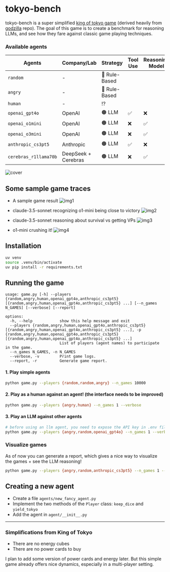 # tokyo-bench

tokyo-bench is a super simplified [king of tokyo game](https://en.wikipedia.org/wiki/King_of_Tokyo) (derived heavily from [godzilla](https://github.com/haraschax/godzilla/) repo). The goal of this game is to create a benchmark for reasoning LLMs, and see how they fare against classic game playing techniques.

### Available agents

| Agents            | Company/Lab       | Strategy        | Tool Use | Reasoning Model |
|-----------------|------------------|---------------|----------|----------------|
| `random`        | -              | 🔵 Rule-Based  |        |               |
| `angry`         | -              | 🔵 Rule-Based  |        |               |
| `human`         | -              |  ⁉️  |        |               |
| `openai_gpt4o`  | OpenAI           | 🟠 LLM        | ✅       | ❌              |
| `openai_o1mini` | OpenAI           | 🟠 LLM        | ❌       | ✅              |
| `openai_o3mini` | OpenAI           | 🟠 LLM        | ❌       | ✅              |
| `anthropic_cs3pt5` | Anthropic      | 🟠 LLM        | ✅       | ❌              |
| `cerebras_r1llama70b` | DeepSeek + Cerebras | 🟠 LLM       | ❌    | ✅           |

![cover](misc/cover2.png)

## Some sample game traces
- A sample game result
![img1](misc/1.png)

- claude-3.5-sonnet recognizing o1-mini being close to victory
![img2](misc/2.png)

- claude-3.5-sonnet reasoning about survival vs getting VPs
![img3](misc/3.png)

- o1-mini crushing it! 
![img4](misc/4.png)



## Installation
```bash
uv venv
source .venv/bin/activate
uv pip install -r requirements.txt
```

## Running the game
```
usage: game.py [-h] --players {random,angry,human,openai_gpt4o,anthropic_cs3pt5} [{random,angry,human,openai_gpt4o,anthropic_cs3pt5} ...] [--n_games N_GAMES] [--verbose] [--report]

options:
  -h, --help            show this help message and exit
  --players {random,angry,human,openai_gpt4o,anthropic_cs3pt5} [{random,angry,human,openai_gpt4o,anthropic_cs3pt5} ...], -p {random,angry,human,openai_gpt4o,anthropic_cs3pt5} [{random,angry,human,openai_gpt4o,anthropic_cs3pt5} ...]
                        List of players (agent names) to participate in the game.
  --n_games N_GAMES, -n N_GAMES
  --verbose, -v         Print game logs.
  --report, -r          Generate game report.
```

#### 1. Play simple agents
```bash
python game.py --players {random,random,angry} --n_games 10000
```


#### 2. Play as a human against an agent! (the interface needs to be improved)
```bash
python game.py --players {angry,human} --n_games 1 --verbose
```

#### 3. Play an LLM against other agents
```bash
# before using an llm agent, you need to expose the API key in .env file at root directory
python game.py --players {angry,random,openai_gpt4o} --n_games 1 --verbose
```

### Visualize games
As of now you can generate a report, which gives a nice way to visualize the games + see the LLM reasoning!
```bash
python game.py --players {angry,random,anthropic_cs3pt5} --n_games 1 --report
```

## Creating a new agent

- Create a file `agents/new_fancy_agent.py`
- Implement the two methods of the `Player` class: `keep_dice` and `yield_tokyo`
- Add the agent in `agent/__init__.py`


---
###  Simplifications from King of Tokyo
- There are no energy cubes
- There are no power cards to buy

I plan to add some version of power cards and energy later. But this simple game already offers nice dynamics, especially in a multi-player setting.

